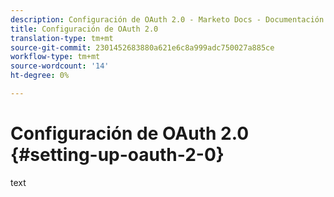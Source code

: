 ```yaml
---
description: Configuración de OAuth 2.0 - Marketo Docs - Documentación del producto
title: Configuración de OAuth 2.0
translation-type: tm+mt
source-git-commit: 2301452683880a621e6c8a999adc750027a885ce
workflow-type: tm+mt
source-wordcount: '14'
ht-degree: 0%

---
```



# Configuración de OAuth 2.0 {#setting-up-oauth-2-0}

text
